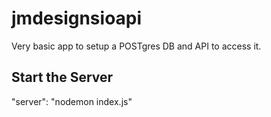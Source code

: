 # jmdesignsioapi
 
Very basic app to setup a POSTgres DB and API to access it.

## Start the Server

"server": "nodemon index.js"